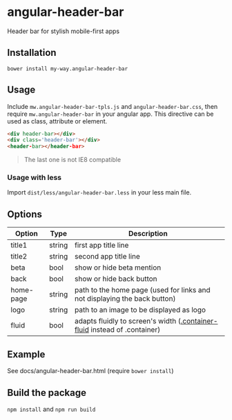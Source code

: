 # angular-header-bar
Header bar for stylish mobile-first apps

## Installation
`bower install my-way.angular-header-bar`

## Usage
Include `mw.angular-header-bar-tpls.js` and `angular-header-bar.css`, then require `mw.angular-header-bar` in your angular app.
This directive can be used as class, attribute or element.

```html
<div header-bar></div>
<div class='header-bar'></div>
<header-bar></header-bar>
````

> The last one is not IE8 compatible

### Usage with less
Import `dist/less/angular-header-bar.less` in your less main file.

## Options
Option  | Type  | Description
------  | ----  | -----------
title1  | string| first app title line
title2  | string| second app title line
beta    | bool  | show or hide beta mention
back    | bool  | show or hide back button
home-page|string| path to the home page (used for links and not displaying the back button)
logo    | string| path to an image to be displayed as logo
fluid   | bool  | adapts fluidly to screen's width ([.container-fluid](http://getbootstrap.com/css/#grid-example-fluid) instead of .container)

## Example
See docs/angular-header-bar.html (require `bower install`)

## Build the package
`npm install` and `npm run build`
